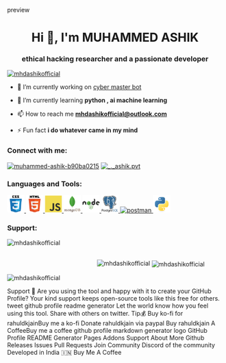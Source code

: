 

preview
<h1 align="center">Hi 👋, I'm MUHAMMED ASHIK</h1>
<h3 align="center">ethical hacking researcher and a passionate developer</h3>

<p align="left"> <a href="https://github.com/ryo-ma/github-profile-trophy"><img src="https://github-profile-trophy.vercel.app/?username=mhdashikofficial" alt="mhdashikofficial" /></a> </p>

- 🔭 I’m currently working on [cyber master bot](https://github.com/mhdashikofficial/cybermaster-bot.git)

- 🌱 I’m currently learning **python , ai machine learning**

- 📫 How to reach me **mhdashikofficial@outlook.com**

- ⚡ Fun fact **i do whatever came in my mind**

<h3 align="left">Connect with me:</h3>
<p align="left">
<a href="https://linkedin.com/in/muhammed-ashik-b90ba0215" target="blank"><img align="center" src="https://raw.githubusercontent.com/rahuldkjain/github-profile-readme-generator/master/src/images/icons/Social/linked-in-alt.svg" alt="muhammed-ashik-b90ba0215" height="30" width="40" /></a>
<a href="https://instagram.com/_._ashik.pvt" target="blank"><img align="center" src="https://raw.githubusercontent.com/rahuldkjain/github-profile-readme-generator/master/src/images/icons/Social/instagram.svg" alt="_._ashik.pvt" height="30" width="40" /></a>
</p>

<h3 align="left">Languages and Tools:</h3>
<p align="left"> <a href="https://www.w3schools.com/css/" target="_blank" rel="noreferrer"> <img src="https://raw.githubusercontent.com/devicons/devicon/master/icons/css3/css3-original-wordmark.svg" alt="css3" width="40" height="40"/> </a> <a href="https://www.w3.org/html/" target="_blank" rel="noreferrer"> <img src="https://raw.githubusercontent.com/devicons/devicon/master/icons/html5/html5-original-wordmark.svg" alt="html5" width="40" height="40"/> </a> <a href="https://developer.mozilla.org/en-US/docs/Web/JavaScript" target="_blank" rel="noreferrer"> <img src="https://raw.githubusercontent.com/devicons/devicon/master/icons/javascript/javascript-original.svg" alt="javascript" width="40" height="40"/> </a> <a href="https://www.mongodb.com/" target="_blank" rel="noreferrer"> <img src="https://raw.githubusercontent.com/devicons/devicon/master/icons/mongodb/mongodb-original-wordmark.svg" alt="mongodb" width="40" height="40"/> </a> <a href="https://nodejs.org" target="_blank" rel="noreferrer"> <img src="https://raw.githubusercontent.com/devicons/devicon/master/icons/nodejs/nodejs-original-wordmark.svg" alt="nodejs" width="40" height="40"/> </a> <a href="https://www.postgresql.org" target="_blank" rel="noreferrer"> <img src="https://raw.githubusercontent.com/devicons/devicon/master/icons/postgresql/postgresql-original-wordmark.svg" alt="postgresql" width="40" height="40"/> </a> <a href="https://postman.com" target="_blank" rel="noreferrer"> <img src="https://www.vectorlogo.zone/logos/getpostman/getpostman-icon.svg" alt="postman" width="40" height="40"/> </a> <a href="https://www.python.org" target="_blank" rel="noreferrer"> <img src="https://raw.githubusercontent.com/devicons/devicon/master/icons/python/python-original.svg" alt="python" width="40" height="40"/> </a> </p>

<h3 align="left">Support:</h3>
<p><a href="https://www.buymeacoffee.com/mhdashikofficial"> <img align="left" src="https://cdn.buymeacoffee.com/buttons/v2/default-yellow.png" height="50" width="210" alt="mhdashikofficial" /></a></p><br><br>

<p><img align="left" src="https://github-readme-stats.vercel.app/api/top-langs?username=mhdashikofficial&show_icons=true&locale=en&layout=compact" alt="mhdashikofficial" /></p>

<p>&nbsp;<img align="center" src="https://github-readme-stats.vercel.app/api?username=mhdashikofficial&show_icons=true&locale=en" alt="mhdashikofficial" /></p>

<p><img align="center" src="https://github-readme-streak-stats.herokuapp.com/?user=mhdashikofficial&" alt="mhdashikofficial" /></p>

Support 🙏
Are you using the tool and happy with it to create your GitHub Profile?
Your kind support keeps open-source tools like this free for others.
tweet github profile readme generator
Let the world know how you feel using this tool. Share with others on twitter.
Tip💰
Buy ko-fi for rahuldkjainBuy me a ko-fi
Donate rahuldkjain via paypal
Buy rahuldkjain A CoffeeBuy me a coffee
github profile markdown generator logo
GitHub Profile README Generator
Pages
Addons
Support
About
More
Github
Releases
Issues
Pull Requests
Join Community
Discord of the community
Developed in India 🇮🇳
Buy Me A Coffee
